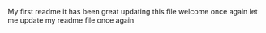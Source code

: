 My first readme
it has been great updating this file welcome once again
let me update my readme file once again
